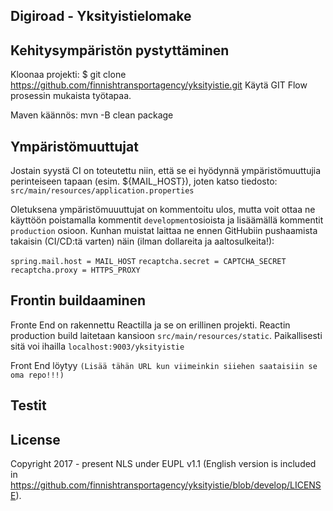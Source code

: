 ## Digiroad - Yksityistielomake


## Kehitysympäristön pystyttäminen

Kloonaa projekti:
$ git clone https://github.com/finnishtransportagency/yksityistie.git
Käytä GIT Flow prosessin mukaista työtapaa.

Maven käännös:
mvn -B clean package


## Ympäristömuuttujat

Jostain syystä CI on toteutettu niin, että se ei hyödynnä ympäristömuuttujia perinteiseen tapaan (esim. ${MAIL_HOST}), joten katso tiedosto:
`src/main/resources/application.properties`

Oletuksena ympäristömuuuttujat on kommentoitu ulos, mutta voit ottaa ne käyttöön poistamalla kommentit `development`osioista ja lisäämällä kommentit `production` osioon. Kunhan muistat laittaa ne ennen GitHubiin pushaamista takaisin (CI/CD:tä varten) näin (ilman dollareita ja aaltosulkeita!):

`spring.mail.host = MAIL_HOST`
`recaptcha.secret = CAPTCHA_SECRET`
`recaptcha.proxy = HTTPS_PROXY`

## Frontin buildaaminen

Fronte End on rakennettu Reactilla ja se on erillinen projekti. Reactin production build laitetaan kansioon `src/main/resources/static`. Paikallisesti sitä voi ihailla `localhost:9003/yksityistie`

Front End löytyy `(Lisää tähän URL kun viimeinkin siiehen saataisiin se oma repo!!!)`

## Testit

## License

Copyright 2017 - present NLS under EUPL v1.1 (English version is included in https://github.com/finnishtransportagency/yksityistie/blob/develop/LICENSE).
